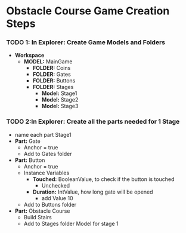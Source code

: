 # Obstacle Course Game Creation Steps



### TODO 1: In Explorer: Create Game Models and Folders
- **Workspace**
    - **MODEL:** MainGame
        - **FOLDER:** Coins
        - **FOLDER:** Gates
        - **FOLDER:** Buttons
        - **FOLDER:** Stages
            - **Model:** Stage1
            - **Model:** Stage2
            - **Model:** Stage3


### TODO 2:In Explorer: Create all the parts needed for 1 Stage
- name each part Stage1
- **Part:** Gate
    - Anchor = true
    - Add to Gates folder
- **Part:** Button
    - Anchor = true
    - Instance Variables
        - **Touched:** BooleanValue, to check if the button is touched
            - Unchecked
        - **Duration:** IntValue, how long gate will be opened
            - add Value 10
    - Add to Buttons folder
- **Part:** Obstacle Course
    - Build Stairs
    - Add to Stages folder Model for stage 1